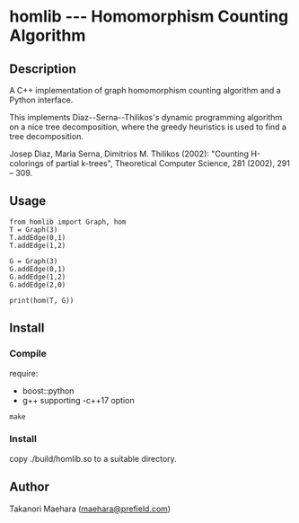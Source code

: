 # homlib --- Homomorphism Counting Algorithm

## Description

A C++ implementation of graph homomorphism counting algorithm and a Python interface.


This implements Diaz--Serna--Thilikos's dynamic programming algorithm on a nice tree decomposition, where the greedy heuristics is used to find a tree decomposition.

Josep Diaz, Maria Serna, Dimitrios M. Thilikos (2002): "Counting H-colorings of partial k-trees", Theoretical Computer Science, 281 (2002), 291 – 309.

## Usage

````
from homlib import Graph, hom
T = Graph(3)
T.addEdge(0,1)
T.addEdge(1,2)

G = Graph(3)
G.addEdge(0,1)
G.addEdge(1,2)
G.addEdge(2,0)

print(hom(T, G))
````

## Install

### Compile

require:
- boost::python
- g++ supporting -c++17 option

````
make
````

### Install

copy ./build/homlib.so to a suitable directory.


## Author

Takanori Maehara (maehara@prefield.com)
